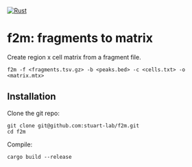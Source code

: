[![Rust](https://github.com/stuart-lab/f2m/actions/workflows/rust.yml/badge.svg)](https://github.com/stuart-lab/f2m/actions/workflows/rust.yml)

# f2m: fragments to matrix

Create region x cell matrix from a fragment file.

```
f2m -f <fragments.tsv.gz> -b <peaks.bed> -c <cells.txt> -o <matrix.mtx>
```

## Installation

Clone the git repo:

```
git clone git@github.com:stuart-lab/f2m.git
cd f2m
```

Compile:

```
cargo build --release
```
